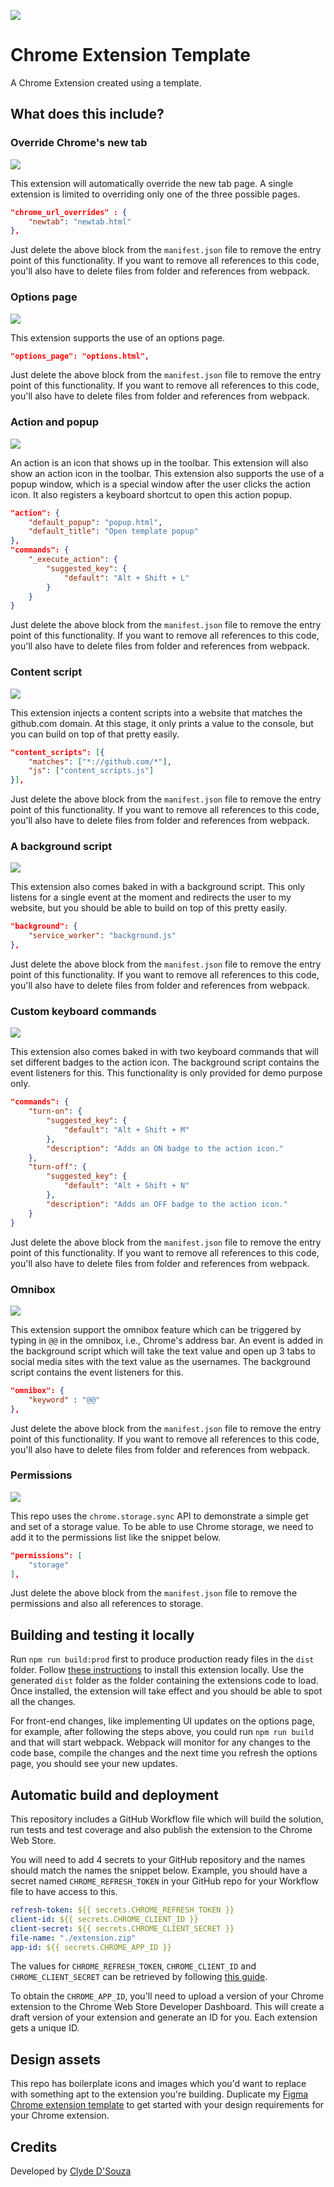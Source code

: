 ![](./docs/Thumbnail.png)

# Chrome Extension Template

A Chrome Extension created using a template.

## What does this include?

### Override Chrome's new tab

![](./docs/newtab.gif)

This extension will automatically override the new tab page. A single extension is limited to overriding only one of the three possible pages.

```json
"chrome_url_overrides" : {
    "newtab": "newtab.html"
},
```

Just delete the above block from the `manifest.json` file to remove the entry point of this functionality. If you want to remove all references to this code, you'll also have to delete files from folder and references from webpack.

### Options page

![](./docs/options.gif)

This extension supports the use of an options page.

```json
"options_page": "options.html",
```

Just delete the above block from the `manifest.json` file to remove the entry point of this functionality. If you want to remove all references to this code, you'll also have to delete files from folder and references from webpack.

### Action and popup

![](./docs/popup.gif)

An action is an icon that shows up in the toolbar. This extension will also show an action icon in the toolbar. This extension also supports the use of a popup window, which is a special window after the user clicks the action icon. It also registers a keyboard shortcut to open this action popup.

```json
"action": {
    "default_popup": "popup.html",
    "default_title": "Open template popup"
},
"commands": {
    "_execute_action": {
        "suggested_key": {
            "default": "Alt + Shift + L"
        }
    }
}
```

Just delete the above block from the `manifest.json` file to remove the entry point of this functionality. If you want to remove all references to this code, you'll also have to delete files from folder and references from webpack.

### Content script

![](./docs/contentscript.gif)

This extension injects a content scripts into a website that matches the github.com domain. At this stage, it only prints a value to the console, but you can build on top of that pretty easily.

```json
"content_scripts": [{
    "matches": ["*://github.com/*"],
    "js": ["content_scripts.js"]
}],
```

Just delete the above block from the `manifest.json` file to remove the entry point of this functionality. If you want to remove all references to this code, you'll also have to delete files from folder and references from webpack.

### A background script

![](./docs/background.gif)

This extension also comes baked in with a background script. This only listens for a single event at the moment and redirects the user to my website, but you should be able to build on top of this pretty easily.

```json
"background": {
    "service_worker": "background.js"
},
```

Just delete the above block from the `manifest.json` file to remove the entry point of this functionality. If you want to remove all references to this code, you'll also have to delete files from folder and references from webpack.

### Custom keyboard commands

![](./docs/badge.gif)

This extension also comes baked in with two keyboard commands that will set different badges to the action icon. The background script contains the event listeners for this. This functionality is only provided for demo purpose only.

```json
"commands": {
    "turn-on": {
        "suggested_key": {
            "default": "Alt + Shift + M"
        },
        "description": "Adds an ON badge to the action icon."
    },
    "turn-off": {
        "suggested_key": {
            "default": "Alt + Shift + N"
        },
        "description": "Adds an OFF badge to the action icon."
    }
}
```

Just delete the above block from the `manifest.json` file to remove the entry point of this functionality. If you want to remove all references to this code, you'll also have to delete files from folder and references from webpack.

### Omnibox

![](./docs/omnibox.gif)

This extension support the omnibox feature which can be triggered by typing in `@@` in the omnibox, i.e., Chrome's address bar. An event is added in the background script which will take the text value and open up 3 tabs to social media sites with the text value as the usernames. The background script contains the event listeners for this.

```json
"omnibox": {
    "keyword" : "@@"
},
```

Just delete the above block from the `manifest.json` file to remove the entry point of this functionality. If you want to remove all references to this code, you'll also have to delete files from folder and references from webpack.

### Permissions

![](./docs/storagepermissions.gif)

This repo uses the `chrome.storage.sync` API to demonstrate a simple get and set of a storage value. To be able to use Chrome storage, we need to add it to the permissions list like the snippet below.

```json
"permissions": [
    "storage"
],
```

Just delete the above block from the `manifest.json` file to remove the permissions and also all references to storage.

## Building and testing it locally

Run `npm run build:prod` first to produce production ready files in the `dist` folder. Follow [these instructions](https://superuser.com/a/247654) to install this extension locally. Use the generated `dist` folder as the folder containing the extensions code to load. Once installed, the extension will take effect and you should be able to spot all the changes.

For front-end changes, like implementing UI updates on the options page, for example, after following the steps above, you could run `npm run build` and that will start webpack. Webpack will monitor for any changes to the code base, compile the changes and the next time you refresh the options page, you should see your new updates.

## Automatic build and deployment

This repository includes a GitHub Workflow file which will build the solution, run tests and test coverage and also publish the extension to the Chrome Web Store.

You will need to add 4 secrets to your GitHub repository and the names should match the names the snippet below. Example, you should have a secret named `CHROME_REFRESH_TOKEN` in your GitHub repo for your Workflow file to have access to this.

```yaml
refresh-token: ${{ secrets.CHROME_REFRESH_TOKEN }}
client-id: ${{ secrets.CHROME_CLIENT_ID }}
client-secret: ${{ secrets.CHROME_CLIENT_SECRET }}
file-name: "./extension.zip"
app-id: ${{ secrets.CHROME_APP_ID }}
```

The values for `CHROME_REFRESH_TOKEN`, `CHROME_CLIENT_ID` and `CHROME_CLIENT_SECRET` can be retrieved by following [this guide](https://github.com/ClydeDz/google-api-keys-docs/blob/main/How%20to%20generate%20Google%20API%20keys.md).

To obtain the `CHROME_APP_ID`, you'll need to upload a version of your Chrome extension to the Chrome Web Store Developer Dashboard. This will create a draft version of your extension and generate an ID for you. Each extension gets a unique ID.

## Design assets

This repo has boilerplate icons and images which you'd want to replace with something apt to the extension you're building. Duplicate my [Figma Chrome extension template](https://www.figma.com/community/file/1127061326249481158) to get started with your design requirements for your Chrome extension.

## Credits

Developed by [Clyde D'Souza](https://clydedsouza.net/)

